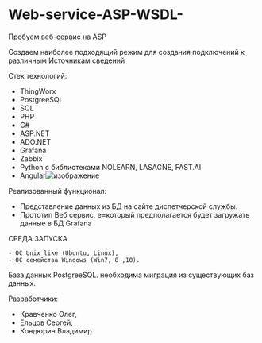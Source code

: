 # Web-service-ASP-WSDL-
Пробуем веб-сервис на ASP

Создаем наиболее подходящий режим для создания подключений к различным Источникам сведений

Стек технологий:

- ThingWorx
- PostgreeSQL
- SQL
- PHP
- C#
- ASP.NET
 - ADO.NET
- Grafana
- Zabbix
- Python  c библиотеками NOLEARN, LASAGNE, FAST.AI
- Angular![изображение](https://user-images.githubusercontent.com/82703312/119228181-ff8fa280-bb3b-11eb-810f-a4040cbd5089.png)

Реализованный функционал:

- Представление данных из БД на сайте диспетчерской службы.
- Прототип Веб сервис, е=который предполагается будет загружать данные в БД Grafana

СРЕДА ЗАПУСКА

    - ОС Unix like (Ubuntu, Linux),
    - ОС семейства Windows (Win7, 8 ,10).
  
База данных
  PostgreeSQL.
  необходима миграция из существующих баз данных.
    
Разработчики:
- Кравченко Олег,
- Ельцов Сергей,
- Кондюрин Владимир.
